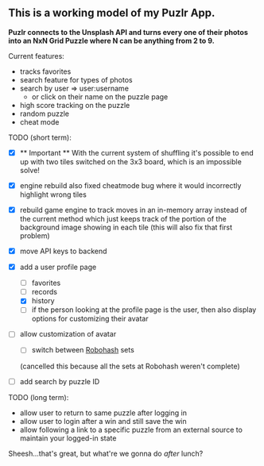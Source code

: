 ## This is a working model of my Puzlr App.

**Puzlr connects to the Unsplash API and turns every one of their photos into an NxN Grid Puzzle where N can be anything from 2 to 9.** 

Current features:
  - tracks favorites
  - search feature for types of photos
  - search by user => user:username
    - or click on their name on the puzzle page
  - high score tracking on the puzzle
  - random puzzle
  - cheat mode

TODO (short term): 

 - [x] ** Important ** With the current system of shuffling it's possible to end up with two tiles switched on the
 3x3 board, which is an impossible solve!
 - [x] engine rebuild also fixed cheatmode bug where it would incorrectly highlight wrong tiles
 - [x] rebuild game engine to track moves in an in-memory array instead of the current method which just keeps track of the portion of the background image showing in each tile (this will also fix that first problem)
 - [x] move API keys to backend
 - [x] add a user profile page
   - [ ] favorites
   - [ ] records
   - [x] history
   - [ ] if the person looking at the profile page is the user, then also display options for customizing their avatar
- [ ] allow customization of avatar
   - [ ] switch between [Robohash](https://robohash.org/) sets

    (cancelled this because all the sets at Robohash weren't complete)
    
- [ ] add search by puzzle ID

TODO (long term):

 - allow user to return to same puzzle after logging in
 - allow user to login after a win and still save the win
 - allow following a link to a specific puzzle from an external source to maintain your logged-in state

Sheesh...that's great, but what're we gonna do _after_ lunch?